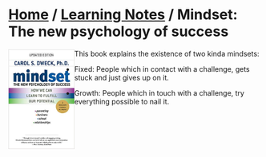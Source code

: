 # [Home](../../README.md) / [Learning Notes](../../learning-notes.md) / Mindset: The new psychology of success

<img align="left" width="auto" height="200px" src="../../assets/book-covers/mindset-the-new-psychology-of-success.jpg"></img>

This book explains the existence of two kinda mindsets:
- Fixed: People which in contact with a challenge, gets stuck and just gives up on it.

- Growth: People which in touch with a challenge, try everything possible to nail it.